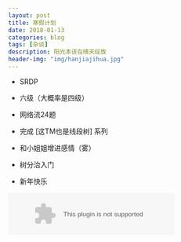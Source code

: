 ```yaml
---
layout: post
title: 寒假计划
date: 2018-01-13
categories: blog
tags: [杂谈]
description: 阳光本该在晴天绽放
header-img: "img/hanjiajihua.jpg"
---
```


- SRDP

- 六级（大概率是四级）

- 网络流24题

- 完成 [这TM也是线段树] 系列

- 和小姐姐增进感情（雾）

- 树分治入门

- 新年快乐

<embed src="//music.163.com/style/swf/widget.swf?sid=28363806&type=2&auto=1&width=320&height=66" width="340" height="86"  allowNetworking="all"></embed>
